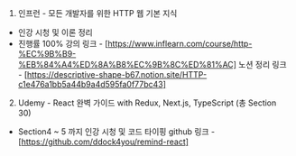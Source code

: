 1. 인프런 - 모든 개발자를 위한 HTTP 웹 기본 지식
-  인강 시청 및 이론 정리
- 진행률 100%
강의 링크 - [https://www.inflearn.com/course/http-%EC%9B%B9-%EB%84%A4%ED%8A%B8%EC%9B%8C%ED%81%AC]
노션 정리 링크 - [https://descriptive-shape-b67.notion.site/HTTP-c1e476a1bb5a44b9a4d595fa0f77bc43]

2. Udemy - React 완벽 가이드 with Redux, Next.js, TypeScript (총 Section 30)
- Section4 ~ 5 까지 인강 시청 및 코드 타이핑
github 링크 - [https://github.com/ddock4you/remind-react]